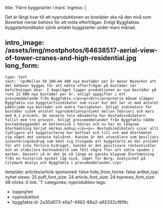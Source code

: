 title: 'Färre byggstarter i mars'
ingress: |
  <p>Det är långt kvar till att nyproduktionen av bostäder ska nå den nivå som Boverket menar behövs för att möta efterfrågan. Enligt Byggfaktas byggstartsindikator sjönk antalet byggstarter under mars månad.
  </p>
  
intro_image: /assets/img/mostphotos/64638517-aerial-view-of-tower-cranes-and-high-residential.jpg
long_form:
  -
    type: text
    text: '<p>Mellan 59 200–66 400 nya bostäder per år menar Boverket att det behöver byggas för att mätta efterfrågan på bostäder när befolkningen ökar. I dagsläget ligger produktionen av nya bostäder på runt 22 000 nya bostäder per år, enligt uppgifter i ett pressmeddelande från Byggfakta.</p><p><br></p><p>Varje månad släpper Byggfakta sin byggstartsindikator som visar hur det ser ut med antalet påbörjade nya bostäder och andra fastigheter. Enligt indikatorn för bostäder sjönk antalet nyproduktionsprojekt mellan februari och mars med 0,1 procent. De senaste tolv månaderna har bostadsindikatorn fallit med tre procent. Enligt pressmeddelandet från Byggfakta nådde bostadsbyggandet en bottennivå i höstas och nu har en långsam återhämtning börjat märkas.&nbsp;</p><p>– Bostadsindikatorn visar allt tydligare att byggstarterna har bottnat och till och med återhämtat sig något det senaste halvåret. Kanske är det utvecklare som beviljats investeringsbidrag som känt sig tvingade att byggstarta en del projekt för att inte förlora bidraget, kanske är det positivare ränteutsikter och en stabilare kostnadsbild som fått några fler att sätta spaden i marken. Oavsett så är det än så länge en ganska blygsam återhämtning från en historisk mycket låg nivå, säger Tor Borg, analyschef på Citymark Analys och Byggfakta i pressmeddelandet.</p>'
template: articles/article
sponsored: false
hide_from_home: false
artikel_typ: nyhet
views: 25
puff_font_size: 24
article_font_size: 24
topnews_font_size: 48
clicks: 0
link: '1'
categories: nyproduktion
tags:
  - toppnyhet
  - nyproduktion
  - byggfakta
id: 2a30d073-e5a7-4962-88a2-a92332cf8f9c
